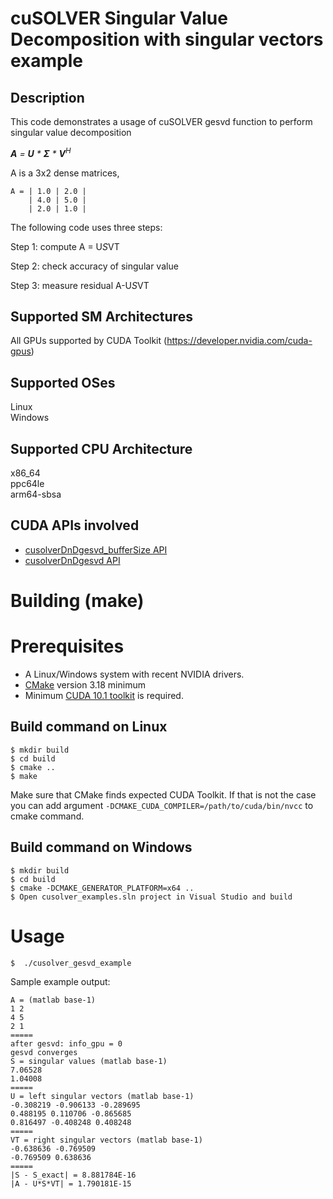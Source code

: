 # cuSOLVER Singular Value Decomposition with singular vectors example

## Description

This code demonstrates a usage of cuSOLVER gesvd function to perform singular value decomposition

_**A** = **U** * **&Sigma;** * **V**<sup>H</sup>_

A is a 3x2 dense matrices,
```
A = | 1.0 | 2.0 |
    | 4.0 | 5.0 |
    | 2.0 | 1.0 |
```

The following code uses three steps:

Step 1: compute A = U*S*VT

Step 2: check accuracy of singular value

Step 3: measure residual A-U*S*VT

## Supported SM Architectures

All GPUs supported by CUDA Toolkit (https://developer.nvidia.com/cuda-gpus)  

## Supported OSes

Linux  
Windows

## Supported CPU Architecture

x86_64  
ppc64le  
arm64-sbsa

## CUDA APIs involved
- [cusolverDnDgesvd_bufferSize  API](https://docs.nvidia.com/cuda/cusolver/index.html#cuSolverDN-lt-t-gt-gesvd)
- [cusolverDnDgesvd  API](https://docs.nvidia.com/cuda/cusolver/index.html#cuSolverDN-lt-t-gt-gesvd)

# Building (make)

# Prerequisites
- A Linux/Windows system with recent NVIDIA drivers.
- [CMake](https://cmake.org/download) version 3.18 minimum
- Minimum [CUDA 10.1 toolkit](https://developer.nvidia.com/cuda-downloads) is required.

## Build command on Linux
```
$ mkdir build
$ cd build
$ cmake ..
$ make
```
Make sure that CMake finds expected CUDA Toolkit. If that is not the case you can add argument `-DCMAKE_CUDA_COMPILER=/path/to/cuda/bin/nvcc` to cmake command.

## Build command on Windows
```
$ mkdir build
$ cd build
$ cmake -DCMAKE_GENERATOR_PLATFORM=x64 ..
$ Open cusolver_examples.sln project in Visual Studio and build
```

# Usage
```
$  ./cusolver_gesvd_example
```

Sample example output:

```
A = (matlab base-1)
1 2
4 5
2 1
=====
after gesvd: info_gpu = 0
gesvd converges
S = singular values (matlab base-1)
7.06528
1.04008
=====
U = left singular vectors (matlab base-1)
-0.308219 -0.906133 -0.289695
0.488195 0.110706 -0.865685
0.816497 -0.408248 0.408248
=====
VT = right singular vectors (matlab base-1)
-0.638636 -0.769509
-0.769509 0.638636
=====
|S - S_exact| = 8.881784E-16
|A - U*S*VT| = 1.790181E-15
```

